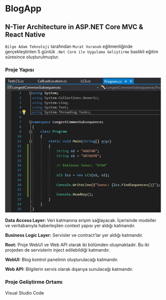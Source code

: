 # BlogApp
## N-Tier Architecture in ASP.NET Core MVC &amp; React Native

`Bilge Adam Teknoloji` tarafından `Murat Vuranok` eğitmenliğinde gerçekleştirilen 5 günlük `.Net Core ile Uygulama Geliştirme` baslikli eğitim süresince oluşturulmuştur.

### Proje Yapısı
![Katmanlı Mimari](https://github.com/omereryilmaz/Algorithms/blob/master/LongestCommonSubsequences/img/1.jpg)

**Data Access Layer:** Veri katmanına erişim sağlayacak. İçerisinde modeller ve veritabanıyla haberleşilen context yapısı yer aldığı katmandır.

**Business Logic Layer:** Servisler ve contract’lar yer aldığı katmandır.

**Root:** Proje WebUI ve Web API olarak iki bölümden oluşmaktadır. Bu iki projeden de servislerin inject edilebildiği katmandır.

**WebUI:** Blog kontrol panelinin oluşturulacağı katmandır. 
	
**Web API:** Bilgilerin servis olarak dışarıya sunulacağı katmandır.
	
### Proje Geliştirme Ortamı
Visual Studio Code

